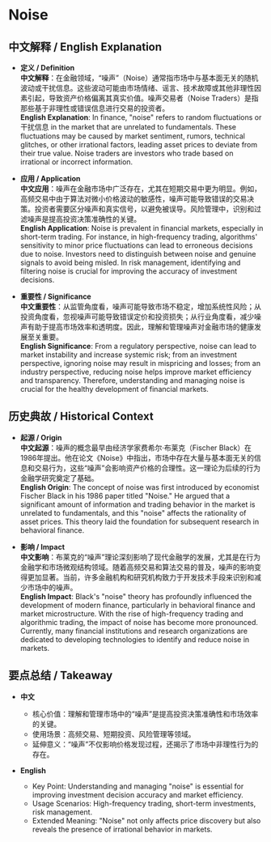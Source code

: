 # Noise

## 中文解释 / English Explanation

* **定义 / Definition**  
  **中文解释**：在金融领域，“噪声”（Noise）通常指市场中与基本面无关的随机波动或干扰信息。这些波动可能由市场情绪、谣言、技术故障或其他非理性因素引起，导致资产价格偏离其真实价值。噪声交易者（Noise Traders）是指那些基于非理性或错误信息进行交易的投资者。  
  **English Explanation**: In finance, "noise" refers to random fluctuations or干扰信息 in the market that are unrelated to fundamentals. These fluctuations may be caused by market sentiment, rumors, technical glitches, or other irrational factors, leading asset prices to deviate from their true value. Noise traders are investors who trade based on irrational or incorrect information.

* **应用 / Application**  
  **中文应用**：噪声在金融市场中广泛存在，尤其在短期交易中更为明显。例如，高频交易中由于算法对微小价格波动的敏感性，噪声可能导致错误的交易决策。投资者需要区分噪声和真实信号，以避免被误导。风险管理中，识别和过滤噪声是提高投资决策准确性的关键。  
  **English Application**: Noise is prevalent in financial markets, especially in short-term trading. For instance, in high-frequency trading, algorithms' sensitivity to minor price fluctuations can lead to erroneous decisions due to noise. Investors need to distinguish between noise and genuine signals to avoid being misled. In risk management, identifying and filtering noise is crucial for improving the accuracy of investment decisions.

* **重要性 / Significance**  
  **中文重要性**：从监管角度看，噪声可能导致市场不稳定，增加系统性风险；从投资角度看，忽视噪声可能导致错误定价和投资损失；从行业角度看，减少噪声有助于提高市场效率和透明度。因此，理解和管理噪声对金融市场的健康发展至关重要。  
  **English Significance**: From a regulatory perspective, noise can lead to market instability and increase systemic risk; from an investment perspective, ignoring noise may result in mispricing and losses; from an industry perspective, reducing noise helps improve market efficiency and transparency. Therefore, understanding and managing noise is crucial for the healthy development of financial markets.

## 历史典故 / Historical Context

* **起源 / Origin**  
  **中文起源**：噪声的概念最早由经济学家费希尔·布莱克（Fischer Black）在1986年提出。他在论文《Noise》中指出，市场中存在大量与基本面无关的信息和交易行为，这些“噪声”会影响资产价格的合理性。这一理论为后续的行为金融学研究奠定了基础。  
  **English Origin**: The concept of noise was first introduced by economist Fischer Black in his 1986 paper titled "Noise." He argued that a significant amount of information and trading behavior in the market is unrelated to fundamentals, and this "noise" affects the rationality of asset prices. This theory laid the foundation for subsequent research in behavioral finance.

* **影响 / Impact**  
  **中文影响**：布莱克的“噪声”理论深刻影响了现代金融学的发展，尤其是在行为金融学和市场微观结构领域。随着高频交易和算法交易的普及，噪声的影响变得更加显著。当前，许多金融机构和研究机构致力于开发技术手段来识别和减少市场中的噪声。  
  **English Impact**: Black's "noise" theory has profoundly influenced the development of modern finance, particularly in behavioral finance and market microstructure. With the rise of high-frequency trading and algorithmic trading, the impact of noise has become more pronounced. Currently, many financial institutions and research organizations are dedicated to developing technologies to identify and reduce noise in markets.

## 要点总结 / Takeaway

* **中文**  
  - 核心价值：理解和管理市场中的“噪声”是提高投资决策准确性和市场效率的关键。
  - 使用场景：高频交易、短期投资、风险管理等领域。
  - 延伸意义：“噪声”不仅影响价格发现过程，还揭示了市场中非理性行为的存在。

* **English**  
  - Key Point: Understanding and managing "noise" is essential for improving investment decision accuracy and market efficiency.
  - Usage Scenarios: High-frequency trading, short-term investments, risk management.
  - Extended Meaning: "Noise" not only affects price discovery but also reveals the presence of irrational behavior in markets.